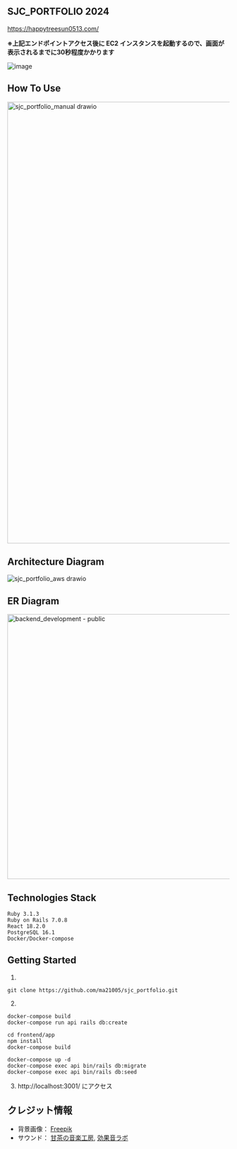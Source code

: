 ## SJC_PORTFOLIO 2024
https://happytreesun0513.com/

**※上記エンドポイントアクセス後に EC2 インスタンスを起動するので、画面が表示されるまでに30秒程度かかります**

![image](https://github.com/user-attachments/assets/7bc775de-dfc2-4821-bbb6-3cfe44072011)

## How To Use
<img src="https://github.com/user-attachments/assets/8634f3d1-b705-4359-92e6-8d5f85c9fd3b" width="1000" alt="sjc_portfolio_manual drawio">

## Architecture Diagram
![sjc_portfolio_aws drawio](https://github.com/user-attachments/assets/d7213a36-aba7-42d8-aab0-a5ade1ccb7b5)

## ER Diagram
<img src="https://github.com/user-attachments/assets/1b482ab7-9ba8-449d-b6b0-508ae8f7c3ac" width="600" alt="backend_development - public">

## Technologies Stack
```
Ruby 3.1.3
Ruby on Rails 7.0.8
React 18.2.0
PostgreSQL 16.1
Docker/Docker-compose
```


## Getting Started
1.
```
git clone https://github.com/ma21005/sjc_portfolio.git
```

2.
```
docker-compose build
docker-compose run api rails db:create

cd frontend/app
npm install
docker-compose build

docker-compose up -d
docker-compose exec api bin/rails db:migrate
docker-compose exec api bin/rails db:seed
```

3. http://localhost:3001/ にアクセス


## クレジット情報
- 背景画像： [Freepik](https://jp.freepik.com/free-photo/flat-lay-desk-arrangement-with-copy-space_13523365.htm#query=%E6%9C%BA%E3%81%AE%E4%B8%8A&position=2&from_view=keyword&track=ais&uuid=5d5dda67-b9ac-430f-a6fa-2c57dda79f84)
- サウンド： [甘茶の音楽工房](https://amachamusic.chagasi.com), [効果音ラボ](https://soundeffect-lab.info)
